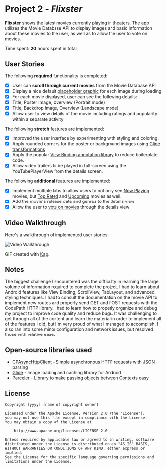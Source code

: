 # Project 2 - *Flixster*

**Flixster** shows the latest movies currently playing in theaters. The app utilizes the Movie Database API to display images and basic information about these movies to the user, as well as to allow the user to vote on movies.

Time spent: **20** hours spent in total

## User Stories

The following **required** functionality is completed:

* [x] User can **scroll through current movies** from the Movie Database API
* [x] Display a nice default [placeholder graphic](https://guides.codepath.org/android/Displaying-Images-with-the-Glide-Library#advanced-usage) for each image during loading
* [x] For each movie displayed, user can see the following details:
* [x] Title, Poster Image, Overview (Portrait mode)
* [x] Title, Backdrop Image, Overview (Landscape mode)
* [x] Allow user to view details of the movie including ratings and popularity within a separate activity

The following **stretch** features are implemented:

* [x] Improved the user interface by experimenting with styling and coloring.
* [x] Apply rounded corners for the poster or background images using [Glide transformations](https://guides.codepath.org/android/Displaying-Images-with-the-Glide-Library#transformations)
* [x] Apply the popular [View Binding annotation library](http://guides.codepath.org/android/Reducing-View-Boilerplate-with-ViewBinding) to reduce boilerplate code.
* [x] Allow video trailers to be played in full-screen using the YouTubePlayerView from the details screen.

The following **additional** features are implemented:

* [x] Implement multiple tabs to allow users to not only see [Now Playing](https://developers.themoviedb.org/3/movies/get-now-playing) movies, but [Top Rated](https://developers.themoviedb.org/3/movies/get-top-rated-movies) and [Upcoming](https://developers.themoviedb.org/3/movies/get-upcoming) movies as well.
* [x] Add the movie's release date and genres to the details view
* [x] Allow the user to [vote on movies](https://developers.themoviedb.org/3/movies/rate-movie) through the details view

## Video Walkthrough

Here's a walkthrough of implemented user stories:

<img src='./walkthrough-v2.gif' title='Video Walkthrough' width='' alt='Video Walkthrough' />

GIF created with [Kap](https://getkap.co/).

## Notes

The biggest challenge I encountered was the difficulty in learning the large volume of information required to complete the project. I had to learn about Android features like View Binding, ScrollView, TabLayout, and advanced styling techniques. I had to consult the documentation on the movie API to implement new routes and properly send GET and POST requests with the CodePath HTTP library. I had to learn how to properly organize and debug my project to improve code quality and reduce bugs. It was challenging to get through all of the content and learn the material in order to implement all of the features I did, but I'm very proud of what I managed to accomplish. I also ran into some minor configuration and network issues, but resolved those with relative ease.

## Open-source libraries used

- [CPAsyncHttpClient](https://github.com/codepath/CPAsyncHttpClient) - Simple asynchronous HTTP requests with JSON parsing
- [Glide](https://github.com/bumptech/glide) - Image loading and caching library for Android
- [Parceler](https://github.com/johncarl81/parceler) - Library to make passing objects between Contexts easy

## License

    Copyright [yyyy] [name of copyright owner]

    Licensed under the Apache License, Version 2.0 (the "License");
    you may not use this file except in compliance with the License.
    You may obtain a copy of the License at

        http://www.apache.org/licenses/LICENSE-2.0

    Unless required by applicable law or agreed to in writing, software
    distributed under the License is distributed on an "AS IS" BASIS,
    WITHOUT WARRANTIES OR CONDITIONS OF ANY KIND, either express or implied.
    See the License for the specific language governing permissions and
    limitations under the License.
